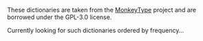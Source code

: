 These dictionaries are taken from the [MonkeyType][1] project and are borrowed
under the GPL-3.0 license.

Currently looking for such dictionaries ordered by frequency…

[1]: https://github.com/monkeytypegame/monkeytype/tree/master/frontend/static/languages
